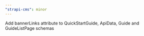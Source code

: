 ```yaml
---
"strapi-cms": minor
---
```


Add bannerLinks attribute to QuickStartGuide, ApiData, Guide and GuideListPage schemas
